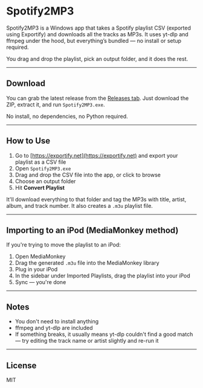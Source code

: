 # Spotify2MP3

Spotify2MP3 is a Windows app that takes a Spotify playlist CSV (exported using Exportify) and downloads all the tracks as MP3s. 
It uses yt-dlp and ffmpeg under the hood, but everything’s bundled — no install or setup required.

You drag and drop the playlist, pick an output folder, and it does the rest.

---

## Download

You can grab the latest release from the [Releases tab](https://github.com/angall1/Spotify2MP3/releases). 
Just download the ZIP, extract it, and run `Spotify2MP3.exe`.

No install, no dependencies, no Python required.

---

## How to Use

1. Go to [https://exportify.net](https://exportify.net) and export your playlist as a CSV file
2. Open `Spotify2MP3.exe`
3. Drag and drop the CSV file into the app, or click to browse
4. Choose an output folder
5. Hit **Convert Playlist**

It'll download everything to that folder and tag the MP3s with title, artist, album, and track number. It also creates a `.m3u` playlist file.

---

## Importing to an iPod (MediaMonkey method)

If you're trying to move the playlist to an iPod:

1. Open MediaMonkey
2. Drag the generated `.m3u` file into the MediaMonkey library
3. Plug in your iPod
4. In the sidebar under Imported Playlists, drag the playlist into your iPod
5. Sync — you're done

---

## Notes

- You don't need to install anything
- ffmpeg and yt-dlp are included
- If something breaks, it usually means yt-dlp couldn't find a good match — try editing the track name or artist slightly and re-run it

---

## License

MIT

